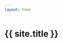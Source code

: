 ```yaml
---
layout: home
---
```


<div class="home-header">
    <h1 class="home-title">{{ site.title }}</h1>
</div>